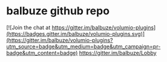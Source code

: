 # balbuze github repo


[![Join the chat at https://gitter.im/balbuze/volumio-plugins](https://badges.gitter.im/balbuze/volumio-plugins.svg)](https://gitter.im/balbuze/volumio-plugins?utm_source=badge&utm_medium=badge&utm_campaign=pr-badge&utm_content=badge)
https://gitter.im/balbuze/Lobby


